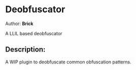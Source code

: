 # Deobfuscator
Author: **Brick**

A LLIL based deobfuscator

## Description:

A WIP plugin to deobfuscate common obfuscation patterns.
